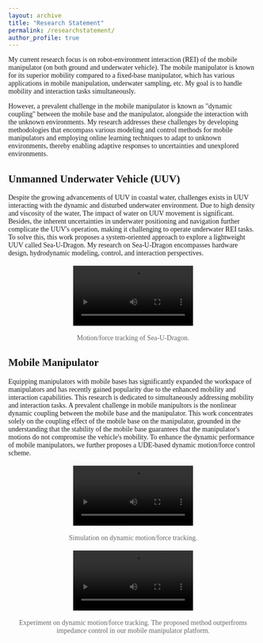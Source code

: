 ```yaml
---
layout: archive
title: "Research Statement"
permalink: /researchstatement/
author_profile: true
---
```



<html>
<head>
    <style>
        body {
            font-family: 'Times New Roman', Times, serif;
        }
        ol {
            padding-left: 20px;
        }
        /* .video-container {
            display: flex;
            justify-content: space-around;
        } */
        .video-container {
            text-align: center;
            /* margin-bottom: 3px;  */
        }
        .video-container p {
            color: #666; /* 设置备注文本的颜色 */
            font-size: 14px; /* 设置备注文本的大小 */
        }
        video {
            max-width: 48%; /* 视频宽度调整为容器宽度的一半，以便两个视频并排显示 */
            margin: 3px; /* 视频之间和容器边缘的间隔The mobile manipulator is known for its superior mobility compared to a fixed-base manipulator. It has various applications in mobile manipulation, underwater sampling, etc. 
 */
        }
    </style>
</head>
<body>
    <p>My current research focus is on robot-environment interaction (REI) of the mobile manipulator (on both ground and underwater vehicle). The mobile manipulator is known for its superior mobility compared to a fixed-base manipulator, which has various applications in mobile manipulation, underwater sampling, etc. My goal is to handle mobility and interaction tasks simultaneously. </p>
    <p>However, a prevalent challenge in the mobile manipulator is known as "dynamic coupling" between the mobile base and the manipulator, alongside the interaction with the unknown environments. My research addresses these challenges by developing methodologies that encompass various modeling and control methods for mobile manipulators and employing online learning techniques to adapt to unknown environments, thereby enabling adaptive responses to uncertainties and unexplored environments. </p>
    <!-- My methodologies study different modeling and control methods of mobile manipulators. On the other hand, another challenge lies in uncertainties and unknown environments. My approaches involve online learning of unknown environmental parameters, enabling adaptive responses to changes. -->
    <!-- My research addresses these challenges by developing methodologies that encompass various modeling and control methods for mobile manipulators and employing online learning techniques to adapt to unknown environmental parameters, thereby enabling adaptive responses to dynamic changes, uncertainties, and unexplored environments. -->
    <h2>Unmanned Underwater Vehicle (UUV)</h2>
    <p>Despite the growing advancements of UUV in coastal water, challenges exists in UUV interacting with the dynamic and disturbed underwater environment. Due to high density and viscosity of the water, The impact of water on UUV movement is significant. Besides, the inherent uncertainties in underwater positioning and navigation further complicate the UUV's operation, making it challenging to operate underwater REI tasks. To solve this, this work proposes a system-oriented approach to explore a lightweight UUV called Sea-U-Dragon. My research on Sea-U-Dragon encompasses hardware design, hydrodynamic modeling, control, and interaction perspectives.
    </p>
    <div class="video-container">
        <video controls>
            <source src="../files/uuv_rei.mp4" type="video/mp4">
            Your browser does not support the video tag.
        </video>
        <p> Motion/force tracking of Sea-U-Dragon. </p>
    </div>
    <h2>Mobile Manipulator</h2>
    <p> Equipping manipulators with mobile bases has significantly expanded the workspace of manipulators and has recently gained popularity due to the enhanced mobility and interaction capabilities. This research is dedicated to simultaneously addressing mobility and interaction tasks. A prevalent challenge in mobile manipultors is the nonlinear dynamic coupling between the mobile base and the manipulator. This work concentrates solely on the coupling effect of the mobile base on the manipulator, grounded in the understanding that the stability of the mobile base guarantees that the manipulator's motions do not compromise the vehicle's mobility. To enhance the dynamic performance of mobile manipulators, we further proposes a UDE-based dynamic motion/force control scheme.
    <!-- In most scenarios, the common approach to control the mobile manipulator involves moving the mobile base to the desired location and then executing the interactive task with the manipulator. Although this method of control is straightforward, it has flaws in some application contexts. For example, in industrial settings, enhancing the efficiency of mobile manipulators can significantly reduce the overall demand for these robots, thereby increasing factory productivity \cite{gupta_timeoptimal}. Moreover, in manufacturing and maintenance tasks, there is a need for contact-based inspection of large parts for defect detection and quality inspections, where the mobile manipulator needs to cover a large workspace and track the surface of the parts. Such tasks require mobility in the manipulator's operations, and the aforementioned method cannot fulfill these types of tasks.  Therefore, this article aims to handle mobility and interaction tasks simultaneously. To solve the challenge of the nonlinear dynamic coupling between the mobile base and the manipulator system.  -->
    </p>
    <div class="video-container">
        <video controls>
            <source src="../files/mm_sim.mp4" type="video/mp4">
            Your browser does not support the video tag.
        </video>
        <p>Simulation on dynamic motion/force tracking.</p>
    </div>
    <div class="video-container">
        <video controls>
            <source src="../files/mm_exp.mp4" type="video/mp4">
            Your browser does not support the video tag.
        </video>
        <p>Experiment on dynamic motion/force tracking. The proposed method outperfroms impedance control in our mobile manipulator platform.</p>
    </div>
</body>
</html>
